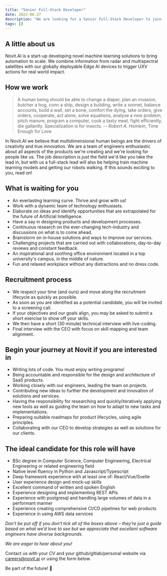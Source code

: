 ```yaml
---
title: "Senior Full-Stack Developer"
date: 2022-06-27
description: "We are looking for a Senior Full-Stack Developer to join our Engineering team. This role is fully remote and we are not able to sponsor visas for this role."
tags: []
---
```


## A little about us

Novit.AI is a start-up developing novel machine learning solutions to bring automation to scale. We combine information from radar and multispectral satellites with our globally deployable Edge AI devices to trigger UXV actions for real world impact.

## How we work

> A human being should be able to change a diaper, plan an invasion, butcher a hog, conn a ship, design a building, write a sonnet, balance accounts, build a wall, set a bone, comfort the dying, take orders, give orders, cooperate, act alone, solve equations, analyse a new problem, pitch manure, program a computer, cook a tasty meal, fight efficiently, die gallantly. Specialization is for insects.
> -- *Robert A. Heinlein*, Time Enough for Love

In Novit.AI we believe that multidimensional human beings are the drivers of creativity and true innovation. We are a team of engineers enthusiastic about all aspects of the products we're creating and we're looking for people like us. The job description is just the field we'd like you take the lead in, but with us a full-stack lead will also be helping train machine learning models and getting our robots walking. If this sounds exciting to you, read on!

## What is waiting for you

* An everlasting learning curve. Thrive and grow with us!
* Work with a dynamic team of technology enthusiasts.
* Elaborate on ideas and identify opportunities that are extrapolated for the future of Artificial Intelligence.
* Have a say in designing products and development processes.
* Continuous research on the ever-changing tech-industry and discussions on what is to come ahead.
* Brainstorm on in-house solutions and ways to improve our services.
* Challenging projects that are carried out with collaborations, day-to-day reviews and constant feedback.
* An inspirational and soothing office environment located in a top university's campus, in the middle of nature.
* Fun and relaxed workplace without any distractions and no dress code.

## Recruitment process

* We respect your time (and ours) and move along the recruitment lifecycle as quickly as possible.
* As soon as you are identified as a potential candidate, you will be invited to a screening call.
* If your objectives and our goals align, you may be asked to submit a short exercise to show off your skills.
* We then have a short (30 minute) technical interview with live-coding.
* Final interview with the CEO with focus on skill mapping and team alignment.

## Begin your journey at Novit if you are interested in

* Writing lots of code. You must enjoy writing programs!
* Being accountable and responsible for the design and architecture of SaaS products.
* Working closely with our engineers, leading the team on projects.
* Contributing new ideas to further the development and innovation of solutions and services.
* Having the responsibility for researching and quickly/iteratively applying new tools as well as guiding the team on how to adapt to new tasks and implementations.
* Preparing suitable roadmaps for product lifecycles, using agile principles.
* Collaborating with our CEO to develop strategies as well as solutions for our clients.

## The ideal candidate for this role will have

* BSc degree in Computer Science, Computer Engineering, Electrical Engineering or related engineering field
* Native level fluency in Python and Javascript/Typescript
* Deep framework experience with at least one of: React/Vue/Svelte
* User experience design and mock-up skills
* Excellent command of written and spoken English
* Experience designing and implementing REST APIs
* Experience with postgresql and handling large volumes of data in a performant manner
* Experience creating comprehensive CI/CD pipelines for web products
* Experience in using AWS data services

*Don’t be put off if you don’t tick all of the boxes above – they’re just a guide based on what we’d love to see but we appreciate that excellent software engineers have diverse backgrounds.*

*We are eager to hear about you!*

Contact us with your CV and your github/gitlab/personal website via careers@novit.ai or using the form below.

Be part of the future! 🚀
